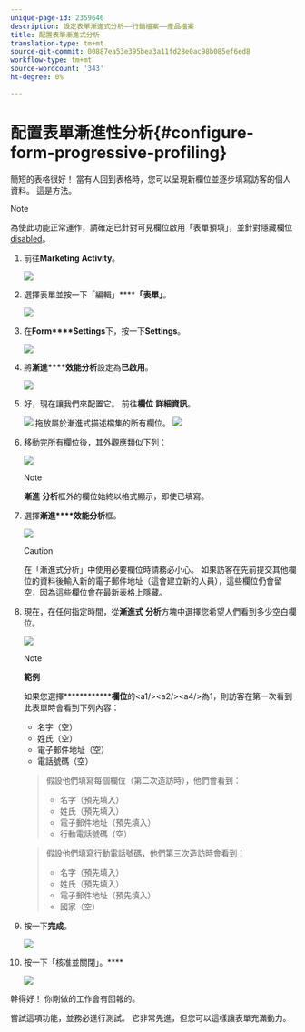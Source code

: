 ```yaml
---
unique-page-id: 2359646
description: 設定表單漸進式分析——行銷檔案——產品檔案
title: 配置表單漸進式分析
translation-type: tm+mt
source-git-commit: 00887ea53e395bea3a11fd28e0ac98b085ef6ed8
workflow-type: tm+mt
source-wordcount: '343'
ht-degree: 0%

---
```



# 配置表單漸進性分析{#configure-form-progressive-profiling}

簡短的表格很好！ 當有人回到表格時，您可以呈現新欄位並逐步填寫訪客的個人資料。 這是方法。

>[!NOTE]
>
>為使此功能正常運作，請確定已針對可見欄位啟用「表單預填」，並針對隱藏欄位[disabled](http://docs.marketo.com/display/DOCS/Disable+Pre-fill+for+a+Form+Field)。

1. 前往&#x200B;**Marketing** **Activity**。

   ![](assets/ma-1.png)

1. 選擇表單並按一下「編輯」******「表單」**。

   ![](assets/image2014-9-15-12-3a31-3a20.png)

1. 在&#x200B;**Form****Settings**&#x200B;下，按一下&#x200B;**Settings**。

   ![](assets/image2014-9-15-12-3a31-3a29.png)

1. 將&#x200B;**漸進****效能分析**&#x200B;設定為&#x200B;**已啟用**。

   ![](assets/image2014-9-15-12-3a31-3a47.png)

1. 好，現在讓我們來配置它。 前往&#x200B;**欄位** **詳細資訊**。

   ![](assets/image2014-9-15-12-3a31-3a55.png)
拖放屬於漸進式描述檔集的所有欄位。
   ![](assets/image2014-9-15-12-3a32-3a3.png)

1. 移動完所有欄位後，其外觀應類似下列：

   ![](assets/image2014-9-15-12-3a32-3a12.png)

   >[!NOTE]
   >
   >**漸進** **分析**&#x200B;框外的欄位始終以格式顯示，即使已填寫。

1. 選擇&#x200B;**漸進****效能分析**&#x200B;框。

   ![](assets/image2014-9-15-12-3a32-3a19.png)

   >[!CAUTION]
   >
   >在「漸進式分析」中使用必要欄位時請務必小心。 如果訪客在先前提交其他欄位的資料後輸入新的電子郵件地址（這會建立新的人員），這些欄位仍會留空，因為這些欄位會在最新表格上隱藏。

1. 現在，在任何指定時間，從&#x200B;**漸進式** **分析**&#x200B;方塊中選擇您希望人們看到多少空白欄位。

   ![](assets/image2014-9-15-12-3a32-3a26.png)

   >[!NOTE]
   >
   >**範例**
   >
   >
   >如果您選擇&#x200B;**************欄位**&#x200B;的&lt;a1/>&lt;a2/>&lt;a4/>為1，則訪客在第一次看到此表單時會看到下列內容：
   >
   >    
   >    
   >    * 名字（空）
   >    * 姓氏（空）
   >    * 電子郵件地址（空）
   >    * 電話號碼（空）

   >    
   >    
   >假設他們填寫每個欄位（第二次造訪時），他們會看到：
   >
   >    
   >    
   >    * 名字（預先填入）
   >    * 姓氏（預先填入）
   >    * 電子郵件地址（預先填入）
   >    * 行動電話號碼（空）

   >    
   >    
   >假設他們填寫行動電話號碼，他們第三次造訪時會看到：
   >
   >    
   >    
   >    * 名字（預先填入）
   >    * 姓氏（預先填入）
   >    * 電子郵件地址（預先填入）
   >    * 國家（空）


1. 按一下&#x200B;**完成**。

   ![](assets/image2014-9-15-12-3a33-3a35.png)

1. 按一下「核准並關閉」。****

   ![](assets/image2014-9-15-12-3a33-3a45.png)

幹得好！ 你剛做的工作會有回報的。

嘗試這項功能，並務必進行測試。 它非常先進，但您可以這樣讓表單充滿動力。
